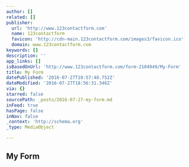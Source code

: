 ```yaml
---
author: []
related: []
publisher:
  url: 'http://www.123contactform.com'
  name: 123contactform
  favicon: 'http://cdn-main.123contactform.com/images3/favicon.ico'
  domain: www.123contactform.com
keywords: []
description: ''
app_links: []
isBasedOnUrl: 'http://www.123contactform.com/form-2104949/My-Form'
title: My Form
datePublished: '2016-07-27T18:57:48.752Z'
dateModified: '2016-07-27T18:56:31.346Z'
via: {}
starred: false
sourcePath: _posts/2016-07-27-my-form.md
inFeed: true
hasPage: false
inNav: false
_context: 'http://schema.org'
_type: MediaObject

---
```

<article style=""><h1>My Form</h1></article>